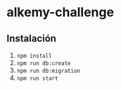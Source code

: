 # alkemy-challenge

## Instalación
1. `npm install`
2. `npm run db:create`
3. `npm run db:migration`
4. `npm run start`
